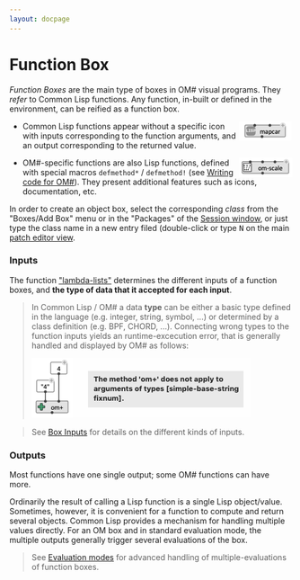 ```yaml
---
layout: docpage
---
```


# Function Box

_Function Boxes_ are the main type of boxes in OM# visual programs. They _refer_ to Common Lisp functions.
Any function, in-built or defined in the environment, can be reified as a function box.

<img src="./images/box-lisp-fun.png" align="right">

- Common Lisp functions appear without a specific icon with inputs corresponding to the function arguments, and an output corresponding to the returned value.

<img src="./images/box-om-fun.png" align="right">

- OM#-specific functions are also Lisp functions, defined with special macros `defmethod*` / `defmethod!` (see [Writing code for OM#](write-code)). They present additional features such as icons, documentation, etc. 

In order to create an object box, select the corresponding _class_ from the "Boxes/Add Box" menu or in the "Packages" of the [Session window](session#the-packages-library-tab), or just type the class name in a new entry filed (double-click or type <kbd>N</kbd> on the main [patch editor view](patch).

### Inputs

The function ["lambda-lists"](http://www.lispworks.com/documentation/HyperSpec/Body/03_da.htm) determines the different inputs of a function boxes, and **the type of data that it accepted for each input**.

> In Common Lisp / OM# a data **type** can be either a basic type defined in the language (e.g. integer, string, symbol, ...) or determined by a class definition (e.g. BPF, CHORD, ...). Connecting wrong types to the function inputs yields an runtime-excecution error, that is generally handled and displayed by OM# as follows:      
>
> <img src="./images/type-error.png">

> See [Box Inputs](box-inputs) for details on the different kinds of inputs.



### Outputs

Most functions have one single output; some OM# functions can have more. 

Ordinarily the result of calling a Lisp function is a single Lisp object/value. Sometimes, however, it is convenient for a function to compute and return several objects. Common Lisp provides a mechanism for handling multiple values directly. For an OM box and in standard evaluation mode, the multiple outputs generally trigger several evaluations of the box.

> See [Evaluation modes](eval-modes) for advanced handling of multiple-evaluations of function boxes.

